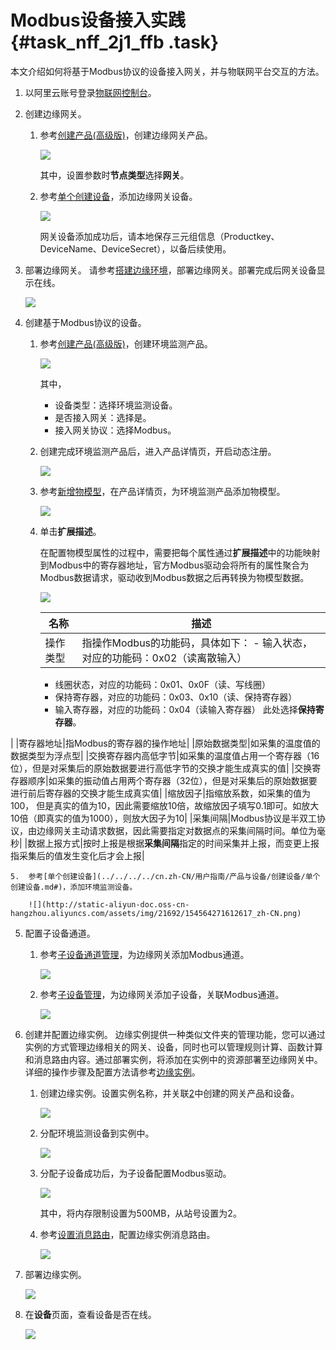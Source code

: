 # Modbus设备接入实践 {#task_nff_2j1_ffb .task}

本文介绍如何将基于Modbus协议的设备接入网关，并与物联网平台交互的方法。

1.  以阿里云账号登录[物联网控制台](http://iot.console.aliyun.com/)。 
2.  创建边缘网关。 
    1.  参考[创建产品\(高级版\)](../../../../cn.zh-CN/用户指南/产品与设备/创建产品(高级版).md#)，创建边缘网关产品。 

        ![](http://static-aliyun-doc.oss-cn-hangzhou.aliyuncs.com/assets/img/21692/154564271512514_zh-CN.png)

        其中，设置参数时**节点类型**选择**网关**。

    2.  参考[单个创建设备](../../../../cn.zh-CN/用户指南/产品与设备/创建设备/单个创建设备.md#)，添加边缘网关设备。 

        ![](http://static-aliyun-doc.oss-cn-hangzhou.aliyuncs.com/assets/img/21692/154564271512571_zh-CN.png)

        网关设备添加成功后，请本地保存三元组信息（Productkey、DeviceName、DeviceSecret），以备后续使用。

3.  部署边缘网关。 请参考[搭建边缘环境](../../../../cn.zh-CN/用户指南/配置边缘计算节点/搭建边缘环境.md#)，部署边缘网关。部署完成后网关设备显示在线。

    ![](http://static-aliyun-doc.oss-cn-hangzhou.aliyuncs.com/assets/img/21692/154564271512595_zh-CN.png)

4.  创建基于Modbus协议的设备。 
    1.  参考[创建产品\(高级版\)](../../../../cn.zh-CN/用户指南/产品与设备/创建产品(高级版).md#)，创建环境监测产品。 

        ![](http://static-aliyun-doc.oss-cn-hangzhou.aliyuncs.com/assets/img/21692/154564271512609_zh-CN.png)

        其中，

        -   设备类型：选择环境监测设备。
        -   是否接入网关：选择是。
        -   接入网关协议：选择Modbus。
    2.  创建完成环境监测产品后，进入产品详情页，开启动态注册。 

        ![](http://static-aliyun-doc.oss-cn-hangzhou.aliyuncs.com/assets/img/21692/154564271512610_zh-CN.png)

    3.  参考[新增物模型](../../../../cn.zh-CN/用户指南/产品与设备/物模型/新增物模型.md#)，在产品详情页，为环境监测产品添加物模型。 

        ![](http://static-aliyun-doc.oss-cn-hangzhou.aliyuncs.com/assets/img/21692/154564271612616_zh-CN.png)

    4.  单击**扩展描述**。 

        在配置物模型属性的过程中，需要把每个属性通过**扩展描述**中的功能映射到Modbus中的寄存器地址，官方Modbus驱动会将所有的属性聚合为Modbus数据请求，驱动收到Modbus数据之后再转换为物模型数据。

        ![](http://static-aliyun-doc.oss-cn-hangzhou.aliyuncs.com/assets/img/21692/154564271613958_zh-CN.png)

        |名称|描述|
        |--|--|
        |操作类型|指操作Modbus的功能码，具体如下：        -   输入状态，对应的功能码：0x02（读离散输入）
        -   线圈状态，对应的功能码：0x01、0x0F（读、写线圈）
        -   保持寄存器，对应的功能码：0x03、0x10（读、保持寄存器）
        -   输入寄存器，对应的功能码：0x04（读输入寄存器）
此处选择**保持寄存器**。

 |
        |寄存器地址|指Modbus的寄存器的操作地址|
        |原始数据类型|如采集的温度值的数据类型为浮点型|
        |交换寄存器内高低字节|如采集的温度值占用一个寄存器（16位），但是对采集后的原始数据要进行高低字节的交换才能生成真实的值|
        |交换寄存器顺序|如采集的振动值占用两个寄存器（32位），但是对采集后的原始数据要进行前后寄存器的交换才能生成真实值|
        |缩放因子|指缩放系数，如采集的值为100， 但是真实的值为10，因此需要缩放10倍，故缩放因子填写0.1即可。如放大10倍（即真实的值为1000），则放大因子为10|
        |采集间隔|Modbus协议是半双工协议，由边缘网关主动请求数据，因此需要指定对数据点的采集间隔时间。单位为毫秒|
        |数据上报方式|按时上报是根据**采集间隔**指定的时间采集并上报，而变更上报指采集后的值发生变化后才会上报|

    5.  参考[单个创建设备](../../../../cn.zh-CN/用户指南/产品与设备/创建设备/单个创建设备.md#)，添加环境监测设备。 

        ![](http://static-aliyun-doc.oss-cn-hangzhou.aliyuncs.com/assets/img/21692/154564271612617_zh-CN.png)

5.  配置子设备通道。 
    1.  参考[子设备通道管理](../../../../cn.zh-CN/用户指南/产品与设备/网关与子设备/子设备通道管理.md#)，为边缘网关添加Modbus通道。 

        ![](http://static-aliyun-doc.oss-cn-hangzhou.aliyuncs.com/assets/img/21692/154564271612621_zh-CN.png)

    2.  参考[子设备管理](../../../../cn.zh-CN/用户指南/产品与设备/网关与子设备/子设备管理.md#)，为边缘网关添加子设备，关联Modbus通道。 

        ![](http://static-aliyun-doc.oss-cn-hangzhou.aliyuncs.com/assets/img/21692/154564271612622_zh-CN.png)

6.  创建并配置边缘实例。 边缘实例提供一种类似文件夹的管理功能，您可以通过实例的方式管理边缘相关的网关、设备，同时也可以管理规则计算、函数计算和消息路由内容。通过部署实例，将添加在实例中的资源部署至边缘网关中。详细的操作步骤及配置方法请参考[边缘实例](../../../../cn.zh-CN/用户指南/边缘实例.md#)。
    1.  创建边缘实例。设置实例名称，并关联[2](#)中创建的网关产品和设备。 

        ![](http://static-aliyun-doc.oss-cn-hangzhou.aliyuncs.com/assets/img/21692/154564271612619_zh-CN.png)

    2.  分配环境监测设备到实例中。 

        ![](http://static-aliyun-doc.oss-cn-hangzhou.aliyuncs.com/assets/img/21692/154564271612624_zh-CN.png)

    3.  分配子设备成功后，为子设备配置Modbus驱动。 

        ![](http://static-aliyun-doc.oss-cn-hangzhou.aliyuncs.com/assets/img/21692/154564271612623_zh-CN.png)

        其中，将内存限制设置为500MB，从站号设置为2。

    4.  参考[设置消息路由](../../../../cn.zh-CN/用户指南/消息路由/设置消息路由.md#)，配置边缘实例消息路由。 

        ![](http://static-aliyun-doc.oss-cn-hangzhou.aliyuncs.com/assets/img/21692/154564271612625_zh-CN.png)

7.  部署边缘实例。 

    ![](http://static-aliyun-doc.oss-cn-hangzhou.aliyuncs.com/assets/img/21692/154564271612626_zh-CN.png)

8.  在**设备**页面，查看设备是否在线。 

    ![](http://static-aliyun-doc.oss-cn-hangzhou.aliyuncs.com/assets/img/21692/154564271612627_zh-CN.png)


